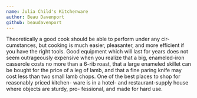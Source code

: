 ```yaml
---
name: Julia Child's Kitchenware
author: Beau Davenport
github: beaudavenport
---
```


Theoretically a good cook should be able to perform under any cir- 
cumstances, but cooking is much easier, pleasanter, and more efficient if you 
have the right tools. Good equipment which will last for years does not seem 
outrageously expensive when you realize that a big, enameled-iron casserole 
costs no more than a 6-rib roast, that a large enameled skillet can be bought for 
the price of a leg of lamb, and that a fine paring knife may cost less than two 
small lamb chops. One of the best places to shop for reasonably priced kitchen- 
ware is in a hotel- and restaurant-supply house where objects are sturdy, pro- 
fessional, and made for hard use. 
